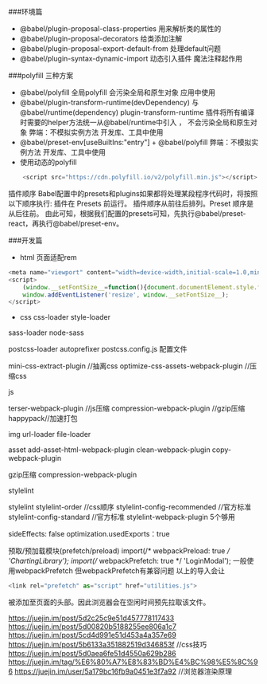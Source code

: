 ###环境篇

* @babel/plugin-proposal-class-properties 用来解析类的属性的
* @babel/plugin-proposal-decorators 给类添加注解
* @babel/plugin-proposal-export-default-from 处理default问题
* @babel/plugin-syntax-dynamic-import 动态引入插件 魔法注释起作用

###polyfill 三种方案
* @babel/polyfill  全局polyfill 会污染全局和原生对象   应用中使用
* @babel/plugin-transform-runtime(devDependency) 与 @babel/runtime(dependency)
   plugin-transform-runtime 插件将所有编译时需要的helper方法统一从@babel/runtime中引入 ，
   不会污染全局和原生对象 弊端：不模拟实例方法 开发库、工具中使用
* @babel/preset-env[useBuiltIns:"entry"] + @babel/polyfill 弊端：不模拟实例方法 开发库、工具中使用
* 使用动态的polyfill 
```js
    <script src="https://cdn.polyfill.io/v2/polyfill.min.js"></script>
```

插件顺序
Babel配置中的presets和plugins如果都将处理某段程序代码时，将按照以下顺序执行:
插件在 Presets 前运行。 插件顺序从前往后排列。Preset 顺序是从后往前。
由此可知，根据我们配置的presets可知，先执行@babel/preset-react，再执行@babel/preset-env。

###开发篇



* html 页面适配rem

```js
<meta name="viewport" content="width=device-width,initial-scale=1.0,minimum-scale=1.0,maximum-scale=1,user-scalable=no"/>
<script>
    (window.__setFontSize__=function(){document.documentElement.style.fontSize = Math.min(640, Math.max(document.documentElement.clientWidth, 320)) / 320 * 14 + 'px'})()
    window.addEventListener('resize', window.__setFontSize__);
</script>
```

* css
css-loader
style-loader

sass-loader
node-sass

postcss-loader
autoprefixer
postcss.config.js 配置文件

mini-css-extract-plugin //抽离css
optimize-css-assets-webpack-plugin //压缩css

js

terser-webpack-plugin //js压缩
compression-webpack-plugin //gzip压缩
happypack//加速打包

img
url-loader
file-loader

asset 
add-asset-html-webpack-plugin
clean-webpack-plugin
copy-webpack-plugin

gzip压缩
compression-webpack-plugin


stylelint

stylelint
stylelint-order //css顺序
stylelint-config-recommended //官方标准 
stylelint-config-standard //官方标准
stylelint-webpack-plugin
5个够用


sideEffects: false
optimization.usedExports：true


预取/预加载模块(prefetch/preload) 
import(/* webpackPreload: true */ 'ChartingLibrary');
import(/* webpackPrefetch: true */ 'LoginModal');
一般使用webpackPrefetch 但webpackPrefetch有兼容问题
以上的导入会让
```js
<link rel="prefetch" as="script" href="utilities.js">
```
被添加至页面的头部。因此浏览器会在空闲时间预先拉取该文件。


https://juejin.im/post/5d2c25c9e51d457778117433
https://juejin.im/post/5d00820b5188255ee806a1c7
https://juejin.im/post/5cd4d991e51d453a4a357e69
https://juejin.im/post/5b6133a351882519d346853f //css技巧
https://juejin.im/post/5d0aea6fe51d4550a629b286
https://juejin.im/tag/%E6%80%A7%E8%83%BD%E4%BC%98%E5%8C%96
https://juejin.im/user/5a179bc16fb9a0451e3f7a92 //浏览器渲染原理